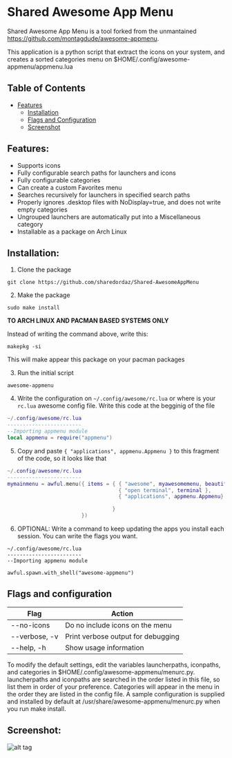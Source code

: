 # Shared Awesome App Menu

Shared Awesome App Menu is a tool forked from the unmantained  https://github.com/montagdude/awesome-appmenu. 

This application is a python script that extract the icons on your system, and creates a sorted categories menu on $HOME/.config/awesome-appmenu/appmenu.lua


## Table of Contents
- [Features](#features)
  - [Installation](#installation)
  - [Flags and Configuration](#flags-and-configuration)
  - [Screenshot](#screenshot)

## Features:
* Supports icons
* Fully configurable search paths for launchers and icons
* Fully configurable categories
* Can create a custom Favorites menu
* Searches recursively for launchers in specified search paths
* Properly ignores .desktop files with NoDisplay=true, and does not write empty categories
* Ungrouped launchers are automatically put into a Miscellaneous category
* Installable as a package on Arch Linux

## Installation:

1. Clone the package

```
git clone https://github.com/sharedordaz/Shared-AwesomeAppMenu
```

2. Make the package

```
sudo make install
```

**TO ARCH LINUX AND PACMAN BASED SYSTEMS ONLY**

Instead of writing the command above, write this:

```
makepkg -si
```
This will make appear this package on your pacman packages

3. Run the initial script

```
awesome-appmenu
```

4. Write the configuration on `~/.config/awesome/rc.lua` or where is your `rc.lua` awesome config file. Write this code at the begginig of the file


```lua
~/.config/awesome/rc.lua
------------------------
--Importing appmenu module
local appmenu = require("appmenu")

```

5. Copy and paste `{ "applications", appmenu.Appmenu }` to this fragment of the code, so it looks like that
```lua
~/.config/awesome/rc.lua
------------------------
mymainmenu = awful.menu({ items = { { "awesome", myawesomemenu, beautiful.awesome_icon },
                                    { "open terminal", terminal },
                                    { "applications", appmenu.Appmenu}

                                  }
                        })

```
6. OPTIONAL: Write a command to keep updating the apps you install each session. You can write the flags you want.

```
~/.config/awesome/rc.lua
------------------------
--Importing appmenu module

awful.spawn.with_shell("awesome-appmenu")

``` 


## Flags and configuration

|    Flag       |              Action               |
|---------------|-----------------------------------|
| --no-icons    | Do no include icons on the menu   |
| --verbose, -v | Print verbose output for debugging|
| --help, -h    | Show usage information            |



To modify the default settings, edit the variables launcherpaths, iconpaths, and categories in $HOME/.config/awesome-appmenu/menurc.py. launcherpaths and iconpaths are searched in the order listed in this file, so list them in order of your preference. Categories will appear in the menu in the order they are listed in the config file. A sample configuration is supplied and installed by default at /usr/share/awesome-appmenu/menurc.py when you run make install.


## Screenshot:

![alt tag](https://raw.githubusercontent.com/montagdude/awesome-appmenu/master/awesome-appmenu.png)
